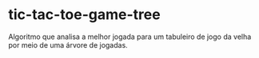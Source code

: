 # tic-tac-toe-game-tree
Algoritmo que analisa a melhor jogada para um tabuleiro de jogo da velha por meio de uma árvore de jogadas.

